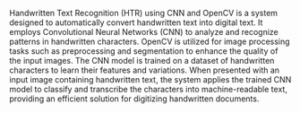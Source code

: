 Handwritten Text Recognition (HTR) using CNN and OpenCV is a system designed to automatically convert handwritten text into digital text. It employs Convolutional Neural Networks (CNN) to analyze and recognize patterns in handwritten characters. OpenCV is utilized for image processing tasks such as preprocessing and segmentation to enhance the quality of the input images. The CNN model is trained on a dataset of handwritten characters to learn their features and variations. When presented with an input image containing handwritten text, the system applies the trained CNN model to classify and transcribe the characters into machine-readable text, providing an efficient solution for digitizing handwritten documents.
